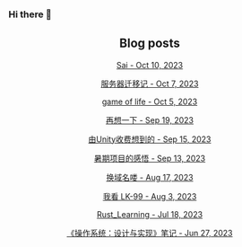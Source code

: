 ### Hi there 👋

<!--
**EuDs63/EuDs63** is a ✨ _special_ ✨ repository because its `README.md` (this file) appears on your GitHub profile.

Here are some ideas to get you started:

- 🔭 I’m currently working on ...
- 🌱 I’m currently learning ...
- 👯 I’m looking to collaborate on ...
- 🤔 I’m looking for help with ...
- 💬 Ask me about ...
- 📫 How to reach me: ...
- 😄 Pronouns: ...
- ⚡ Fun fact: ...
-->

<h2 align="center">Blog posts</h2>
<!-- BLOG-POST-LIST:START --><p align="center"><a href= http://euds63.github.io/2023/Sai/ > Sai - Oct 10, 2023 </a></p><p align="center"><a href= http://euds63.github.io/2023/change-ecs/ > 服务器迁移记 - Oct 7, 2023 </a></p><p align="center"><a href= http://euds63.github.io/2023/game-of-life/ > game of life - Oct 5, 2023 </a></p><p align="center"><a href= http://euds63.github.io/2023/one-more-think/ > 再想一下 - Sep 19, 2023 </a></p><p align="center"><a href= http://euds63.github.io/2023/reason-for-boycott-Unity/ > 由Unity收费想到的 - Sep 15, 2023 </a></p><p align="center"><a href= http://euds63.github.io/2023/Enlightenment-of-summer-project/ > 暑期项目的感悟 - Sep 13, 2023 </a></p><p align="center"><a href= http://euds63.github.io/2023/change-domain-name/ > 换域名喽 - Aug 17, 2023 </a></p><p align="center"><a href= http://euds63.github.io/2023/my-opinion-about-LK-99/ > 我看 LK-99 - Aug 3, 2023 </a></p><p align="center"><a href= http://euds63.github.io/2023/rust-learning/ > Rust_Learning - Jul 18, 2023 </a></p><p align="center"><a href= http://euds63.github.io/2023/learn-os-vias-jyy/ > 《操作系统：设计与实现》笔记 - Jun 27, 2023 </a></p><!-- BLOG-POST-LIST:END -->
